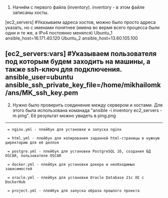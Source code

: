1. Начнём с первого файла (inventory). inventory - в этом файле записаны хосты.

[ec2_servers] #Указываем адреса хостов, можно было просто адреса указать, но с именами понятнее (имена во вермя всего процесса были одни и те же, а IPv4 постоянно менялся)
Ubuntu_1 ansible_host=16.171.40.120
Ubuntu_2 ansible_host=13.60.105.100

[ec2_servers:vars] #Указываем пользователя под которым будем заходить на машины, а также ssh-ключ для подключения.
ansible_user=ubuntu
ansible_ssh_private_key_file=/home/mikhailomk/ans/MK_ssh_key.pem
---
2. Нужно было проверить соединение между сервером и хостами. Для этого была использована команада "ansible -i inventory ec2_servers -m ping". Её результат можно увидеть в ping.png
---
   
     = nginx.yml - плейбук для установки и запуска nginx
   
     = html.yml - плейбук для копирования заданной html-страницы в нужную директорию для её деплоя
   
     = postgre.yml - плейбук для установки PostgreSQL 16, создания БД OSCAR, пользователя OSCAR
   
     = docker.yml - плейбук для установки докера и необходимых зависимостей
   
     = oracle.yml - плейбук для установки Oracle Database 21c XE с DockerHub
   
     = project.yml - плейбук для запуска образа прошлого проекта
